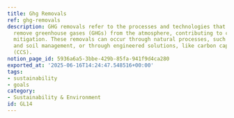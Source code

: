 ```yaml
---
title: Ghg Removals
ref: ghg-removals
description: GHG removals refer to the processes and technologies that capture and
  remove greenhouse gases (GHGs) from the atmosphere, contributing to climate change
  mitigation. These removals can occur through natural processes, such as reforestation
  and soil management, or through engineered solutions, like carbon capture and storage
  (CCS).
notion_page_id: 5936a6a5-3bbe-429b-85fa-941f9d4ca280
exported_at: '2025-06-16T14:24:47.548516+00:00'
tags:
- sustainability
- goals
category:
- Sustainability & Environment
id: GL14
---
```


